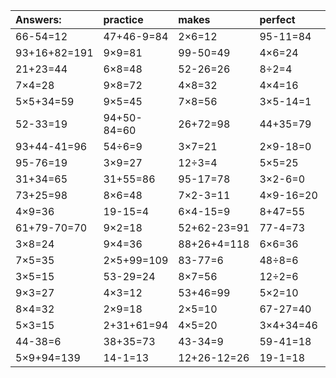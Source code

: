 | Answers: | practice | makes | perfect | ! |
| :--- | :--- | :--- | :--- | :--- |
| 66-54=12 | 47+46-9=84 | 2×6=12 | 95-11=84 | 61+85-63=83 | 
| 93+16+82=191 | 9×9=81 | 99-50=49 | 4×6=24 | 8×9=72 | 
| 21+23=44 | 6×8=48 | 52-26=26 | 8÷2=4 | 69-22=47 | 
| 7×4=28 | 9×8=72 | 4×8=32 | 4×4=16 | 6÷3=2 | 
| 5×5+34=59 | 9×5=45 | 7×8=56 | 3×5-14=1 | 55+88+6=149 | 
| 52-33=19 | 94+50-84=60 | 26+72=98 | 44+35=79 | 64-54=10 | 
| 93+44-41=96 | 54÷6=9 | 3×7=21 | 2×9-18=0 | 18÷2=9 | 
| 95-76=19 | 3×9=27 | 12÷3=4 | 5×5=25 | 15+36=51 | 
| 31+34=65 | 31+55=86 | 95-17=78 | 3×2-6=0 | 8×5-25=15 | 
| 73+25=98 | 8×6=48 | 7×2-3=11 | 4×9-16=20 | 75-65=10 | 
| 4×9=36 | 19-15=4 | 6×4-15=9 | 8+47=55 | 71+28-42=57 | 
| 61+79-70=70 | 9×2=18 | 52+62-23=91 | 77-4=73 | 3×4=12 | 
| 3×8=24 | 9×4=36 | 88+26+4=118 | 6×6=36 | 55-7=48 | 
| 7×5=35 | 2×5+99=109 | 83-77=6 | 48÷8=6 | 2×4=8 | 
| 3×5=15 | 53-29=24 | 8×7=56 | 12÷2=6 | 93+64+97=254 | 
| 9×3=27 | 4×3=12 | 53+46=99 | 5×2=10 | 7×9=63 | 
| 8×4=32 | 2×9=18 | 2×5=10 | 67-27=40 | 3×3=9 | 
| 5×3=15 | 2+31+61=94 | 4×5=20 | 3×4+34=46 | 8×2=16 | 
| 44-38=6 | 38+35=73 | 43-34=9 | 59-41=18 | 60+72-66=66 | 
| 5×9+94=139 | 14-1=13 | 12+26-12=26 | 19-1=18 | 87+91-34=144 | 
